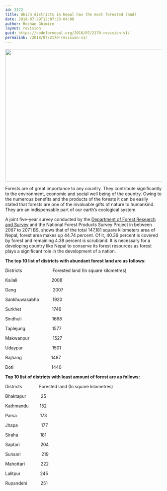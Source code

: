 ```yaml
---
id: 2172
title: Which districts in Nepal has the most forested land?
date: 2018-07-29T12:07:23-04:00
author: Roshan Ghimire
layout: revision
guid: https://codefornepal.org/2018/07/2170-revision-v1/
permalink: /2018/07/2170-revision-v1/
---
```

[<img class="alignnone  wp-image-2171" src="https://codefornepal.org/wp-content/uploads/2017/12/Screen-Shot-2018-07-29-at-11.52.49-AM-300x153.png" alt="" width="831" height="424" srcset="https://codefornepal.org/wp-content/uploads/2017/12/Screen-Shot-2018-07-29-at-11.52.49-AM-300x153.png 300w, https://codefornepal.org/wp-content/uploads/2017/12/Screen-Shot-2018-07-29-at-11.52.49-AM-768x391.png 768w, https://codefornepal.org/wp-content/uploads/2017/12/Screen-Shot-2018-07-29-at-11.52.49-AM-1024x521.png 1024w, https://codefornepal.org/wp-content/uploads/2017/12/Screen-Shot-2018-07-29-at-11.52.49-AM.png 1304w" sizes="(max-width: 831px) 100vw, 831px" />](https://codefornepal.org/wp-content/uploads/2017/12/Screen-Shot-2018-07-29-at-11.52.49-AM.png)

<span style="font-weight: 400;">Forests are of great importance to any country. They contribute significantly to the environment, economic and social well being of the country. Owing to the numerous benefits and the products of the forests it can be easily stated that forests are one of the invaluable gifts of nature to humankind. They are an indispensable part of our earth’s ecological system.</span>

<span style="font-weight: 400;">A joint five-year survey conducted by the <a href="https://nepalmap.org/profiles/country-NP-nepal/#forests-total-land">Department of Forest Research and Survey</a> and the National Forest Products Survey Project in between 2067 to 2071 BS, shows that of the total 147,181 square kilometers area of Nepal, forest area makes up 44.74 percent. Of it, 40.36 percent is covered by forest and remaining 4.38 percent is scrubland. It is necessary for a developing country like Nepal to conserve its forest resources as forest plays a significant role in the development of a nation.</span>

**The top 10 list of districts with abundant forest land are as follows:**

<span style="font-weight: 400;">Districts                         Forested land (In square kilometres)</span>

<span style="font-weight: 400;">Kailali                            2008</span>

<span style="font-weight: 400;">Dang                              2007</span>

<span style="font-weight: 400;">Sankhuwasabha           1920</span>

<span style="font-weight: 400;">Surkhet                         1746</span>

<span style="font-weight: 400;">Sindhuli                         1668</span>

<span style="font-weight: 400;">Taplejung                      1577</span>

<span style="font-weight: 400;">Makwanpur                   1527</span>

<span style="font-weight: 400;">Udaypur                        1501</span>

<span style="font-weight: 400;">Bajhang                        1487</span>

<span style="font-weight: 400;">Doti                               1440</span>

**Top 10 list of districts with least amount of forest are as follows:**

<span style="font-weight: 400;">Districts              Forested land (In square kilometres)</span>

<span style="font-weight: 400;">Bhaktapur            25</span>

<span style="font-weight: 400;">Kathmandu         152</span>

<span style="font-weight: 400;">Parsa                   173</span>

<span style="font-weight: 400;">Jhapa                   177</span>

<span style="font-weight: 400;">Siraha                  181</span>

<span style="font-weight: 400;">Saptari                 204</span>

<span style="font-weight: 400;">Sunsari                 219</span>

<span style="font-weight: 400;">Mahottari             222</span>

<span style="font-weight: 400;">Lalitpur                245</span>

<span style="font-weight: 400;">Rupandehi           251</span>

&nbsp;